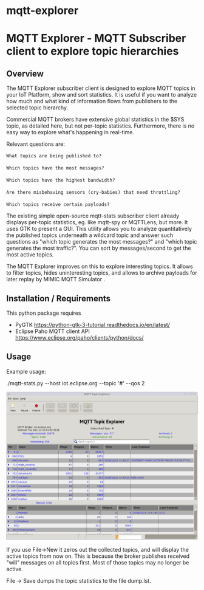 # mqtt-explorer
# MQTT Explorer - MQTT Subscriber client to explore topic hierarchies

## Overview

The MQTT Explorer subscriber client is designed to explore MQTT topics in your IoT Platform, show and sort statistics. It is useful if you want to analyze how much and what kind of information flows from publishers to the selected topic hierarchy. 

Commercial MQTT brokers have extensive global statistics in the $SYS topic, as detailed here, but not per-topic statistics. Furthermore, there is no easy way to explore what's happening in real-time.

 Relevant questions are:

    What topics are being published to?

    Which topics have the most messages?

    Which topics have the highest bandwidth?

    Are there misbehaving sensors (cry-babies) that need throttling?

    Which topics receive certain payloads? 

The existing simple open-source mqtt-stats subscriber client already displays per-topic statistics, eg. like mqtt-spy or MQTTLens, but more. It uses GTK to present a GUI. This utility allows you to analyze quantitatively the published topics underneath a wildcard topic and answer such questions as "which topic generates the most messages?" and "which topic generates the most traffic?". You can sort by messages/second to get the most active topics. 

The MQTT Explorer improves on this to explore interesting topics. It allows to filter topics, hides uninteresting topics, and allows to archive payloads for later replay by MIMIC MQTT Simulator . 

## Installation / Requirements

This python package requires

* PyGTK https://python-gtk-3-tutorial.readthedocs.io/en/latest/
* Eclipse Paho MQTT client API https://www.eclipse.org/paho/clients/python/docs/

## Usage

Example usage:

./mqtt-stats.py --host iot.eclipse.org --topic '#' --qos 2

![screenshot](https://github.com/gambitcomminc/mqtt-explorer/blob/master/mqtt-explorer1.png)

If you use File->New it zeros out the collected topics, and will display the active topics from now on. This is because the broker publishes received "will" messages on all topics first. Most of those topics may no longer be active.


File -> Save dumps the topic statistics to the file dump.lst. 
